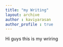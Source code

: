 ```yaml
---
title: "my Writing"
layout: archive
author : kaviyarasan
author_profile : true
---
```


Hi guys this is my wriring 